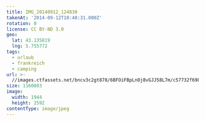```yaml
---
title: IMG_20140912_124830
takenAt: '2014-09-12T10:48:31.000Z'
rotation: 0
license: CC BY-ND 3.0
geo:
  lat: 43.135819
  lng: 5.755772
tags:
  - urlaub
  - frankreich
  - camping
url: >-
  //images.ctfassets.net/bncv3c2gt878/6BFOiFBpLnOj8vGJJ58L7m/c57732f698f8fa4f392cd7644f637716/img_20140912_124830_27696458674_o
size: 1160803
image:
  width: 1944
  height: 2592
contentType: image/jpeg
---
```


